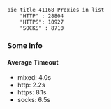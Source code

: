 
```mermaid
pie title 41168 Proxies in list
    "HTTP" : 28804
    "HTTPS": 10927
    "SOCKS" : 8710
```

### Some Info
#### Average Timeout

- mixed: 4.0s
- http: 2.2s
- https: 8.1s
- socks: 6.5s